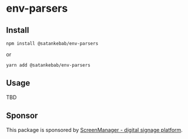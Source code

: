 # env-parsers

## Install
```
npm install @satankebab/env-parsers
```

or
```
yarn add @satankebab/env-parsers
```

## Usage

TBD


## Sponsor

This package is sponsored by [ScreenManager - digital signage platform](https://screenmanager.tech/).
